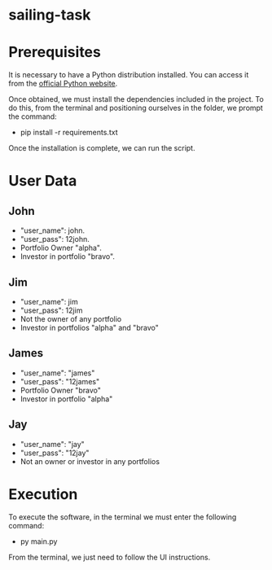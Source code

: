 # sailing-task
# Prerequisites

It is necessary to have a Python distribution installed. You can access it from the [official Python website](https://www.python.org/).

Once obtained, we must install the dependencies included in the project. To do this, from the terminal and positioning ourselves in the folder, we prompt the command:

- pip install -r requirements.txt

Once the installation is complete, we can run the script.

# User Data
## John
- "user_name": john.
- "user_pass": 12john.
- Portfolio Owner "alpha".
- Investor in portfolio "bravo".

## Jim
- "user_name": jim
- "user_pass": 12jim
- Not the owner of any portfolio
- Investor in portfolios "alpha" and "bravo"

## James
- "user_name": "james" 
- "user_pass": "12james"
- Portfolio Owner "bravo"
- Investor in portfolio "alpha"

## Jay
- "user_name": "jay"
- "user_pass": "12jay"
- Not an owner or investor in any portfolios

# Execution
To execute the software, in the terminal we must enter the following command:
- py main.py

From the terminal, we just need to follow the UI instructions.

